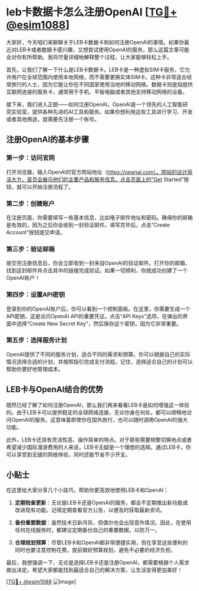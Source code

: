 # leb卡数据卡怎么注册OpenAI [[TG💪+ @esim1088](https://t.me/s/esim1088)]

大家好，今天咱们来聊聊关于LEB卡数据卡和如何注册OpenAI的事情。如果你最近对LEB卡或者数据卡感兴趣，又想尝试使用OpenAI的服务，那么这篇文章可能会对你有所帮助。我将尽量详细地解释整个过程，让大家能够轻松上手。

首先，让我们了解一下什么是LEB卡数据卡。LEB卡是一种虚拟SIM卡服务，它允许用户在全球范围内使用本地网络，而不需要更换实体SIM卡。这种卡非常适合经常旅行的人士，因为它能让你在不同国家使用当地的移动网络。数据卡则是指提供互联网连接的服务卡，通常用于手机、平板电脑或者其他支持移动网络的设备。

接下来，我们进入正题——如何注册OpenAI。OpenAI是一个领先的人工智能研究实验室，提供各种先进的AI工具和服务。如果你想利用这些工具进行学习、开发或者其他用途，就需要先注册一个账号。

## 注册OpenAI的基本步骤

### 第一步：访问官网

打开浏览器，输入OpenAI的官方网站地址（https://openai.com）。网站的设计简洁大方，首页会展示他们的主要产品和服务信息。点击页面上的“Get Started”按钮，就可以开始注册流程了。

### 第二步：创建账户

在注册页面，你需要填写一些基本信息，比如电子邮件地址和密码。确保你的邮箱是有效的，因为之后你会收到一封验证邮件。填写完毕后，点击“Create Account”按钮提交申请。

### 第三步：验证邮箱

提交完注册信息后，你会立即收到一封来自OpenAI的验证邮件。打开你的邮箱，找到这封邮件并点击其中的链接完成验证。如果一切顺利，你就成功创建了一个OpenAI账户！

### 第四步：设置API密钥

登录到你的OpenAI账户后，你可以看到一个控制面板。在这里，你需要生成一个API密钥，这是访问OpenAI API的重要凭证。点击“API Keys”选项，在弹出的界面中选择“Create New Secret Key”，然后保存这个密钥，因为它非常重要。

### 第五步：选择服务计划

OpenAI提供了不同的服务计划，适合不同的需求和预算。你可以根据自己的实际情况选择合适的计划，并按照指引完成支付流程。记住，选择适合自己的计划可以帮助你更好地管理成本。

## LEB卡与OpenAI结合的优势

既然已经了解了如何注册OpenAI，那么我们再来看看LEB卡是如何增强这一体验的。由于LEB卡可以提供稳定的全球网络连接，无论你身在何处，都可以顺畅地访问OpenAI的服务。这意味着即使你在国外旅行，也可以随时调用OpenAI的强大功能。

此外，LEB卡还具有灵活性高、操作简单的特点。对于那些需要频繁切换地点或者希望减少国际漫游费用的人来说，LEB卡无疑是一个理想的选择。通过LEB卡，你可以享受到无缝的网络体验，同时还能节省不少开支。

## 小贴士

在这里给大家分享几个小技巧，帮助你更高效地使用LEB卡和OpenAI：

1. **定期检查更新**：无论是LEB卡还是OpenAI的服务，都会不定期推出新功能或改进现有功能。记得定期查看官方公告，以便及时获取最新资讯。
   
2. **备份重要数据**：虽然技术日新月异，但偶尔也会出现意外情况。因此，在使用任何在线服务时，都建议定期备份自己的重要数据，以防万一。

3. **合理规划预算**：尽管LEB卡和OpenAI都非常便捷实用，但在享受这些便利的同时也要注意控制花费。提前做好预算规划，避免不必要的经济负担。

最后，我想强调一下，无论是选择LEB卡还是注册OpenAI，都需要根据个人需求做出决定。希望大家都能找到最适合自己的解决方案，让生活变得更加美好！

[[TG💪+ @esim1088](https://t.me/s/esim1088) ![Image](https://i.postimg.cc/4NQfJmqS/Snipaste-2025-05-13-00-14-12.png)]